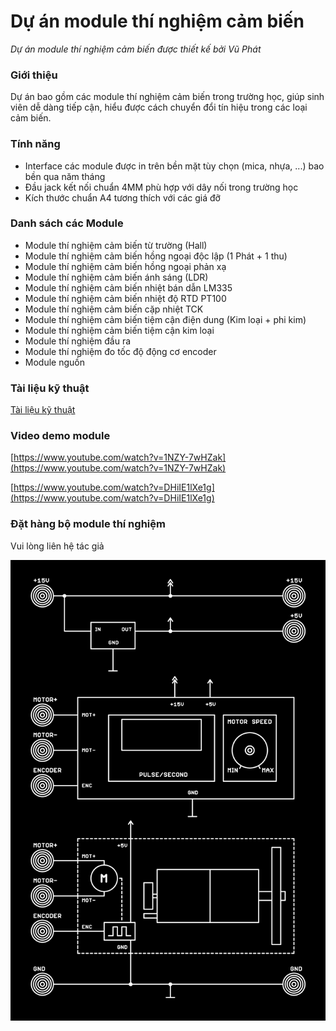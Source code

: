 # Dự án module thí nghiệm cảm biến
*Dự án module thí nghiệm cảm biến được thiết kế bởi Vũ Phát*

### Giới thiệu
Dự án bao gồm các module thí nghiệm cảm biến trong trường học, giúp sinh viên dễ dàng tiếp cận, hiểu được cách chuyển đổi tín hiệu trong các loại cảm biến.

### Tính năng
- Interface các module được in trên bền mặt tùy chọn (mica, nhựa, ...) bao bền qua năm tháng
- Đầu jack kết nối chuẩn 4MM phù hợp với dây nối trong trường học
- Kích thước chuẩn A4 tương thích với các giá đỡ

### Danh sách các Module
- Module thí nghiệm cảm biến từ trường (Hall)
- Module thí nghiệm cảm biến hồng ngoại độc lập (1 Phát + 1 thu)
- Module thí nghiệm cảm biến hồng ngoại phản xạ
- Module thí nghiệm cảm biến ánh sáng (LDR)
- Module thí nghiệm cảm biến nhiệt bán dẫn LM335
- Module thí nghiệm cảm biến nhiệt độ RTD PT100
- Module thí nghiệm cảm biến cặp nhiệt TCK
- Module thí nghiệm cảm biến tiệm cận điện dung (Kim loại + phi kim)
- Module thí nghiệm cảm biến tiệm cận kim loại
- Module thí nghiệm đầu ra
- Module thí nghiệm đo tốc độ động cơ encoder
- Module nguồn

### Tài liệu kỹ thuật
[Tài liệu kỹ thuật](documents/Tai_Lieu_Ky_Thuat.pdf)

### Video demo module
[https://www.youtube.com/watch?v=1NZY-7wHZak](https://www.youtube.com/watch?v=1NZY-7wHZak)

[https://www.youtube.com/watch?v=DHiIE1lXe1g](https://www.youtube.com/watch?v=DHiIE1lXe1g)

### Đặt hàng bộ module thí nghiệm
Vui lòng liên hệ tác giả

![Dự án module thí nghiệm cảm biến](images/image-01.png)
